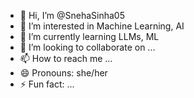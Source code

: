 - 👋 Hi, I’m @SnehaSinha05
- 👀 I’m interested in Machine Learning, AI
- 🌱 I’m currently learning LLMs, ML
- 💞️ I’m looking to collaborate on ...
- 📫 How to reach me ...
- 😄 Pronouns: she/her
- ⚡ Fun fact: ...

<!---
SnehaSinha05/SnehaSinha05 is a ✨ special ✨ repository because its `README.md` (this file) appears on your GitHub profile.
You can click the Preview link to take a look at your changes.
--->
